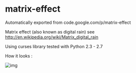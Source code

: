 # matrix-effect
Automatically exported from code.google.com/p/matrix-effect

Matrix effect (also known as digital rain) see http://en.wikipedia.org/wiki/Matrix_digital_rain

Using curses library tested with Python 2.3 - 2.7

How it looks : 

![img](https://matrix-effect.googlecode.com/hg/matrix-effect.png)
